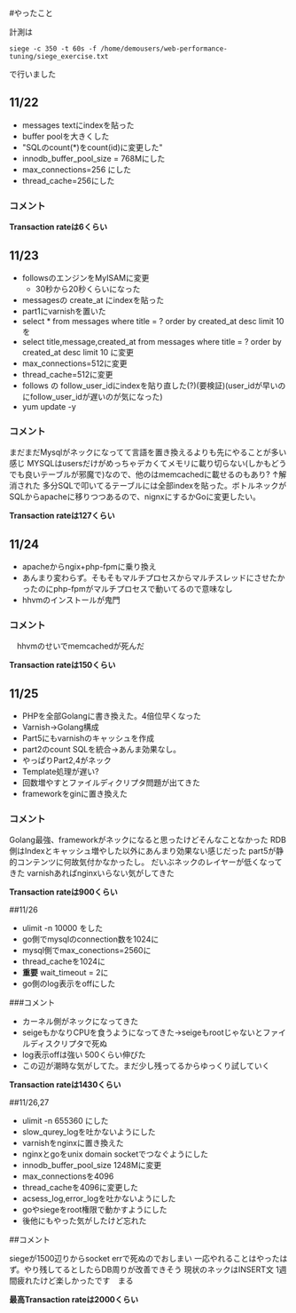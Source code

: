 #やったこと

計測は

`siege -c 350 -t 60s -f /home/demousers/web-performance-tuning/siege_exercise.txt`

で行いました

## 11/22

 + messages textにindexを貼った
 + buffer poolを大きくした
 + "SQLのcount(*)をcount(id)に変更した"
 + innodb_buffer_pool_size = 768Mにした
 + max_connections=256 にした
 + thread_cache=256にした

### コメント

**Transaction rateは6くらい**

## 11/23

 + followsのエンジンをMyISAMに変更
 	+ 30秒から20秒くらいになった
 + messagesの create_at にindexを貼った
 + part1にvarnishを置いた
 + select * from messages where title = ? order by created_at desc limit 10を
 + select title,message,created_at from messages where title = ? order by created_at desc limit 10 に変更
 + max_connections=512に変更
 + thread_cache=512に変更
 + follows の follow_user_idにindexを貼り直した(?)(要検証)(user_idが早いのにfollow_user_idが遅いのが気になった)
 + yum update -y

### コメント

まだまだMysqlがネックになってて言語を置き換えるよりも先にやることが多い感じ
MYSQLはusersだけがめっちゃデカくてメモリに載り切らない(しかもどうでも良いテーブルが邪魔で)なので、他のはmemcachedに載せるのもあり?
↑解消された
多分SQLで叩いてるテーブルには全部indexを貼った。ボトルネックがSQLからapacheに移りつつあるので、nignxにするかGoに変更したい。

**Transaction rateは127くらい**

## 11/24
 + apacheからngix+php-fpmに乗り換え
  + あんまり変わらず。そもそもマルチプロセスからマルチスレッドにさせたかったのにphp-fpmがマルチプロセスで動いてるので意味なし
 + hhvmのインストールが鬼門

### コメント
　hhvmのせいでmemcachedが死んだ

 **Transaction rateは150くらい**

## 11/25

 + PHPを全部Golangに書き換えた。4倍位早くなった
 + Varnish->Golang構成
 + Part5にもvarnishのキャッシュを作成
 + part2のcount SQLを統合->あんま効果なし。
 + やっぱりPart2,4がネック
  + Template処理が遅い?
 + 回数増やすとファイルディクリプタ問題が出てきた
 + frameworkをginに置き換えた

### コメント

Golang最強、frameworkがネックになると思ったけどそんなことなかった
RDB側はIndexとキャッシュ増やした以外にあんまり効果ない感じだった
part5が静的コンテンツに何故気付かなかったし。
だいぶネックのレイヤーが低くなってきた
varnishあればnginxいらない気がしてきた

**Transaction rateは900くらい**

##11/26
 + ulimit -n 10000 をした
 + go側でmysqlのconnection数を1024に
 + mysql側でmax_conections=2560に
 + thread_cacheを1024に
 +  **重要** wait_timeout = 2に
 + go側のlog表示をoffにした

###コメント

 + カーネル側がネックになってきた
 + seigeもかなりCPUを食うようになってきた->seigeもrootじゃないとファイルディスクリプタで死ぬ
 + log表示offは強い 500くらい伸びた
 + この辺が潮時な気がしてた。まだ少し残ってるからゆっくり試していく

**Transaction rateは1430くらい**

##11/26,27

 + ulimit -n 655360 にした
 + slow_qurey_logを吐かないようにした
 + varnishをnginxに置き換えた
 + nginxとgoをunix domain socketでつなぐようにした
 + innodb_buffer_pool_size 1248Mに変更
 + max_connectionsを4096
 + thread_cacheを4096に変更した
 + acsess_log,error_logを吐かないようにした
 + goやsiegeをroot権限で動かすようにした
 + 後他にもやった気がしたけど忘れた

##コメント

siegeが1500辺りからsocket errで死ぬのでおしまい
一応やれることはやったはず。やり残してるとしたらDB周りが改善できそう
現状のネックはINSERT文
1週間疲れたけど楽しかったです　まる

**最高Transaction rateは2000くらい** 
